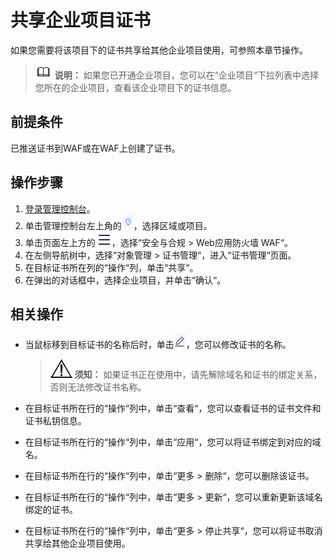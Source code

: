 # 共享企业项目证书<a name="waf_01_1295"></a>

如果您需要将该项目下的证书共享给其他企业项目使用，可参照本章节操作。

>![](public_sys-resources/icon-note.gif) **说明：** 
>如果您已开通企业项目，您可以在“企业项目“下拉列表中选择您所在的企业项目，查看该企业项目下的证书信息。

## 前提条件<a name="section12726112995613"></a>

已推送证书到WAF或在WAF上创建了证书。

## 操作步骤<a name="section959355513211"></a>

1.  [登录管理控制台](https://console.huaweicloud.com/?locale=zh-cn)。
2.  单击管理控制台左上角的![](figures/选择区域图标-118.jpg)，选择区域或项目。
3.  单击页面左上方的![](figures/icon-Service-119.png)，选择“安全与合规  \>  Web应用防火墙 WAF“。
4.  在左侧导航树中，选择“对象管理  \>  证书管理“，进入“证书管理“页面。
5.  在目标证书所在列的“操作“列，单击“共享“。
6.  在弹出的对话框中，选择企业项目，并单击“确认“。

## 相关操作<a name="section7382719095"></a>

-   当鼠标移到目标证书的名称后时，单击![](figures/icon-modifycaname-120.png)，您可以修改证书的名称。

    >![](public_sys-resources/icon-notice.gif) **须知：** 
    >如果证书正在使用中，请先解除域名和证书的绑定关系，否则无法修改证书名称。

-   在目标证书所在行的“操作“列中，单击“查看“，您可以查看证书的证书文件和证书私钥信息。
-   在目标证书所在行的“操作“列中，单击“应用“，您可以将证书绑定到对应的域名。
-   在目标证书所在行的“操作“列中，单击“更多  \>  删除“，您可以删除该证书。
-   在目标证书所在行的“操作“列中，单击“更多  \>  更新“，您可以重新更新该域名绑定的证书。
-   在目标证书所在行的“操作“列中，单击“更多  \>  停止共享“，您可以将证书取消共享给其他企业项目使用。

